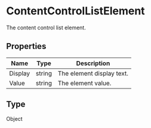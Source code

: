 # ContentControlListElement

The content control list element.

## Properties

| Name | Type | Description |
| ---- | ---- | ----------- |
| Display | string | The element display text. |
| Value | string | The element value. |
## Type

Object

